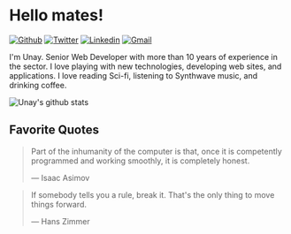 # Hello mates!

<!-- https://shields.io/category/social -->
[![Github](https://img.shields.io/badge/-Github-000?style=flat-square&logo=Github&logoColor=white)](https://github.com/othercodes)
[![Twitter](https://img.shields.io/badge/-Twitter-1da1f2?style=flat-square&logo=Twitter&logoColor=white)](https://twitter.com/othercode)
[![Linkedin](https://img.shields.io/badge/-LinkedIn-blue?style=flat-square&logo=Linkedin&logoColor=white)](www.linkedin.com/in/david-unay-santisteban)
[![Gmail](https://img.shields.io/badge/-Gmail-c14438?style=flat-square&logo=Gmail&logoColor=white)](mailto:slavepens@gmail.com)

I'm Unay. Senior Web Developer with more than 10 years of experience in the sector. I love 
playing with new technologies, developing web sites, and applications. I love reading Sci-fi, listening 
to Synthwave music, and drinking coffee.

<!-- https://github.com/anuraghazra/github-readme-stats -->
![Unay's github stats](https://github-readme-stats.vercel.app/api?username=othercodes&count_private=true&show_icons=true)

## Favorite Quotes

> Part of the inhumanity of the computer is that, once it is competently 
> programmed and working smoothly, it is completely honest.
> 
> ― Isaac Asimov

> If somebody tells you a rule, break it. That's the only thing to move things forward.
>
> ― Hans Zimmer